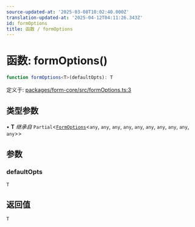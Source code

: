 ```yaml
---
source-updated-at: '2025-03-08T10:02:40.000Z'
translation-updated-at: '2025-04-12T04:11:26.343Z'
id: formOptions
title: 函数 / formOptions
---
```

<!-- 请勿编辑：此页面根据类型注释自动生成 -->

# 函数: formOptions()

```ts
function formOptions<T>(defaultOpts): T
```

定义于: [packages/form-core/src/formOptions.ts:3](https://github.com/TanStack/form/blob/main/packages/form-core/src/formOptions.ts#L3)

## 类型参数

• **T** *继承自* `Partial`\<[`FormOptions`](../interfaces/formoptions.md)\<`any`, `any`, `any`, `any`, `any`, `any`, `any`, `any`, `any`, `any`\>\>

## 参数

### defaultOpts

`T`

## 返回值

`T`
